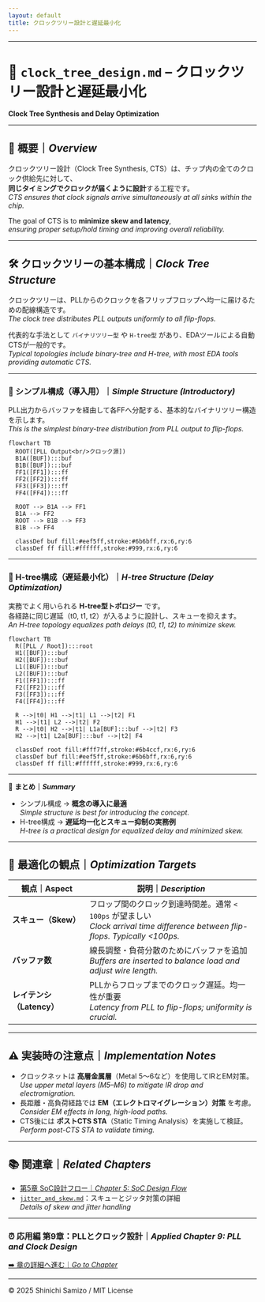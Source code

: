 ```yaml
---
layout: default
title: クロックツリー設計と遅延最小化
---
```


---

# 🌳 `clock_tree_design.md` – クロックツリー設計と遅延最小化  
**Clock Tree Synthesis and Delay Optimization**

---

## 📘 概要｜*Overview*

クロックツリー設計（Clock Tree Synthesis, CTS）は、チップ内の全てのクロック供給先に対して、  
**同じタイミングでクロックが届くように設計**する工程です。  
*CTS ensures that clock signals arrive simultaneously at all sinks within the chip.*

The goal of CTS is to **minimize skew and latency**,  
*ensuring proper setup/hold timing and improving overall reliability.*

---

## 🛠️ クロックツリーの基本構成｜*Clock Tree Structure*

クロックツリーは、PLLからのクロックを各フリップフロップへ均一に届けるための配線構造です。  
*The clock tree distributes PLL outputs uniformly to all flip-flops.*  

代表的な手法として `バイナリツリー型` や `H-tree型` があり、EDAツールによる自動CTSが一般的です。  
*Typical topologies include binary-tree and H-tree, with most EDA tools providing automatic CTS.*

---

### 🌱 シンプル構成（導入用）｜*Simple Structure (Introductory)*

PLL出力からバッファを経由して各FFへ分配する、基本的なバイナリツリー構造を示します。  
*This is the simplest binary-tree distribution from PLL output to flip-flops.*

```mermaid
flowchart TB
  ROOT([PLL Output<br/>クロック源])
  B1A([BUF]):::buf
  B1B([BUF]):::buf
  FF1([FF1]):::ff
  FF2([FF2]):::ff
  FF3([FF3]):::ff
  FF4([FF4]):::ff

  ROOT --> B1A --> FF1
  B1A --> FF2
  ROOT --> B1B --> FF3
  B1B --> FF4

  classDef buf fill:#eef5ff,stroke:#6b6bff,rx:6,ry:6
  classDef ff fill:#ffffff,stroke:#999,rx:6,ry:6
```

---

### 🌳 H-tree構成（遅延最小化）｜*H-tree Structure (Delay Optimization)*

実務でよく用いられる **H-tree型トポロジー** です。  
各経路に同じ遅延（t0, t1, t2）が入るように設計し、スキューを抑えます。  
*An H-tree topology equalizes path delays (t0, t1, t2) to minimize skew.*

```mermaid
flowchart TB
  R([PLL / Root]):::root
  H1([BUF]):::buf
  H2([BUF]):::buf
  L1([BUF]):::buf
  L2([BUF]):::buf
  F1([FF1]):::ff
  F2([FF2]):::ff
  F3([FF3]):::ff
  F4([FF4]):::ff

  R -->|t0| H1 -->|t1| L1 -->|t2| F1
  H1 -->|t1| L2 -->|t2| F2
  R -->|t0| H2 -->|t1| L1a[BUF]:::buf -->|t2| F3
  H2 -->|t1| L2a[BUF]:::buf -->|t2| F4

  classDef root fill:#fff7ff,stroke:#6b4ccf,rx:6,ry:6
  classDef buf fill:#eef5ff,stroke:#6b6bff,rx:6,ry:6
  classDef ff fill:#ffffff,stroke:#999,rx:6,ry:6
```

---

📌 **まとめ｜*Summary***  
- シンプル構成 → **概念の導入に最適**  
  *Simple structure is best for introducing the concept.*  
- H-tree構成 → **遅延均一化とスキュー抑制の実務例**  
  *H-tree is a practical design for equalized delay and minimized skew.*

---

## 🧮 最適化の観点｜*Optimization Targets*

| 観点｜Aspect | 説明｜*Description* |
|---------------|----------------------|
| **スキュー（Skew）** | フロップ間のクロック到達時間差。通常 `< 100ps` が望ましい <br>*Clock arrival time difference between flip-flops. Typically <100ps.* |
| **バッファ数** | 線長調整・負荷分散のためにバッファを追加 <br>*Buffers are inserted to balance load and adjust wire length.* |
| **レイテンシ（Latency）** | PLLからフロップまでのクロック遅延。均一性が重要 <br>*Latency from PLL to flip-flops; uniformity is crucial.* |

---

## ⚠️ 実装時の注意点｜*Implementation Notes*

- クロックネットは **高層金属層**（Metal 5〜6など）を使用してIRとEM対策。  
  *Use upper metal layers (M5–M6) to mitigate IR drop and electromigration.*  
- 長距離・高負荷経路では **EM（エレクトロマイグレーション）対策** を考慮。  
  *Consider EM effects in long, high-load paths.*  
- CTS後には **ポストCTS STA**（Static Timing Analysis）を実施して検証。  
  *Perform post-CTS STA to validate timing.*

---

## 📚 関連章｜*Related Chapters*

- [第5章 SoC設計フロー｜*Chapter 5: SoC Design Flow*](../chapter5_soc_design_flow/README.md)  
- [`jitter_and_skew.md`](./jitter_and_skew.md)：スキューとジッタ対策の詳細  
  *Details of skew and jitter handling*

---

### ⏰ 応用編 第9章：PLLとクロック設計｜*Applied Chapter 9: PLL and Clock Design*  
[➡️ 章の詳細へ進む｜*Go to Chapter*](./README.md)

---

© 2025 Shinichi Samizo / MIT License
